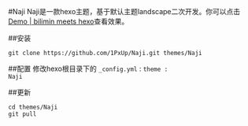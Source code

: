 #Naji
Naji是一款hexo主题，基于默认主题landscape二次开发。你可以点击[Demo | bilimin meets hexo](http://wwww.bilimin.ga)查看效果。

##安装
```
git clone https://github.com/1PxUp/Naji.git themes/Naji
```

##配置 
修改hexo根目录下的 <code>_config.yml</code> : <code>theme : Naji</code>

##更新
```
cd themes/Naji
git pull
```

